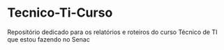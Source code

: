 # Tecnico-Ti-Curso
Repositório dedicado para os relatórios e roteiros do curso Técnico de TI que estou fazendo no Senac
